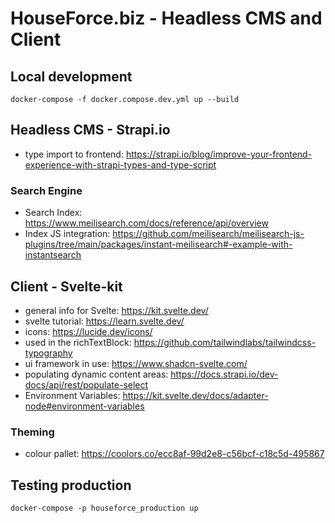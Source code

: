 # HouseForce.biz - Headless CMS and Client

## Local development

`docker-compose -f docker.compose.dev.yml up --build`

## Headless CMS - Strapi.io

- type import to frontend: https://strapi.io/blog/improve-your-frontend-experience-with-strapi-types-and-type-script

### Search Engine

- Search Index: https://www.meilisearch.com/docs/reference/api/overview
- Index JS integration: https://github.com/meilisearch/meilisearch-js-plugins/tree/main/packages/instant-meilisearch#-example-with-instantsearch

## Client - Svelte-kit

- general info for Svelte: https://kit.svelte.dev/
- svelte tutorial: https://learn.svelte.dev/
- icons: https://lucide.dev/icons/
- used in the richTextBlock: https://github.com/tailwindlabs/tailwindcss-typography
- ui framework in use: https://www.shadcn-svelte.com/
- populating dynamic content areas: https://docs.strapi.io/dev-docs/api/rest/populate-select
- Environment Variables: https://kit.svelte.dev/docs/adapter-node#environment-variables

### Theming

- colour pallet: https://coolors.co/ecc8af-99d2e8-c56bcf-c18c5d-495867

## Testing production

`docker-compose -p houseforce_production up`
